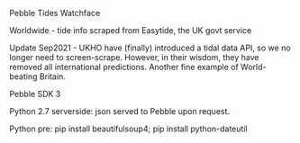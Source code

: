 Pebble Tides Watchface

Worldwide - tide info scraped from Easytide, the UK govt service

Update Sep2021 - UKHO have (finally) introduced a tidal data API, so we no longer need to screen-scrape. However, in their wisdom, they have removed all international predictions. Another fine example of World-beating Britain. 



Pebble SDK 3

Python 2.7 serverside: json served to Pebble upon request.  

Python pre:
pip install beautifulsoup4;
pip install python-dateutil



